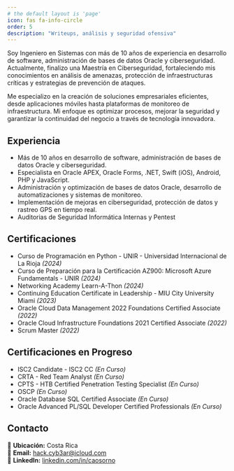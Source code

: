 ```yaml
---
# the default layout is 'page'
icon: fas fa-info-circle
order: 5
description: "Writeups, análisis y seguridad ofensiva"
---
```


Soy Ingeniero en Sistemas con más de 10 años de experiencia en desarrollo de software, administración de bases de datos Oracle y ciberseguridad. Actualmente, finalizo una Maestría en Ciberseguridad, fortaleciendo mis conocimientos en análisis de amenazas, protección de infraestructuras críticas y estrategias de prevención de ataques.

Me especializo en la creación de soluciones empresariales eficientes, desde aplicaciones móviles hasta plataformas de monitoreo de infraestructura. Mi enfoque es optimizar procesos, mejorar la seguridad y garantizar la continuidad del negocio a través de tecnología innovadora.

## Experiencia

- Más de 10 años en desarrollo de software, administración de bases de datos Oracle y ciberseguridad.
- Especialista en Oracle APEX, Oracle Forms, .NET, Swift (iOS), Android, PHP y JavaScript.
- Administración y optimización de bases de datos Oracle, desarrollo de automatizaciones y sistemas de monitoreo.
- Implementación de mejoras en ciberseguridad, protección de datos y rastreo GPS en tiempo real.
- Auditorias de Seguridad Informática Internas y Pentest

## Certificaciones

- Curso de Programación en Python - UNIR - Universidad Internacional de La Rioja *(2024)*
- Curso de Preparación para la Certificación AZ900: Microsoft Azure Fundamentals - UNIR *(2024)*
- Networking Academy Learn-A-Thon *(2024)*
- Continuing Education Certificate in Leadership - MIU City University Miami *(2023)*
- Oracle Cloud Data Management 2022 Foundations Certified Associate *(2022)*
- Oracle Cloud Infrastructure Foundations 2021 Certified Associate *(2022)*
- Scrum Master *(2022)*

## Certificaciones en Progreso

- ISC2 Candidate - ISC2 CC *(En Curso)*
- CRTA - Red Team Analyst *(En Curso)*
- CPTS - HTB Certified Penetration Testing Specialist *(En Curso)*
- OSCP *(En Curso)*
- Oracle Database SQL Certified Associate *(En Curso)*
- Oracle Advanced PL/SQL Developer Certified Professionals *(En Curso)*

## Contacto

📍 **Ubicación:** Costa Rica  
📧 **Email:** [hack.cyb3ar@icloud.com](mailto:hack.cyb3ar@icloud.com)  
🔗 **LinkedIn:** [linkedin.com/in/caosorno](https://www.linkedin.com/in/caosorno)
